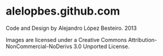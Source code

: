 alelopbes.github.com
====================

Code and Design by Alejandro López Besteiro. 2013

Images are licensed under a Creative Commons Attribution-NonCommercial-NoDerivs 3.0 Unported License.
